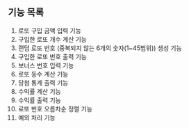 ## 기능 목록
1. 로또 구입 금액 입력 기능
2. 구입한 로또 개수 계산 기능
3. 랜덤 로또 번호 (중복되지 않는 6개의 숫자(1~45범위)) 생성 기능
4. 구입한 로또 번호 출력 기능
5. 보너스 번호 입력 기능
6. 로또 등수 계산 기능
7. 당첨 통계 출력 기능 
8. 수익률 계산 기능 
9. 수익률 출력 기능
10. 로또 번호 오름차순 정렬 기능
11. 예외 처리 기능